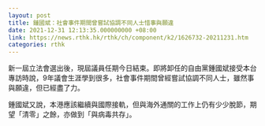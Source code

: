 ```yaml
---
layout: post
title: 鍾國斌：社會事件期間曾嘗試協調不同人士惜事與願違
date: 2021-12-31 12:13:35.000000000 +08:00
link: https://news.rthk.hk/rthk/ch/component/k2/1626732-20211231.htm
categories: rthk
---
```


新一屆立法會選出後，現屆議員任期今日結束。即將卸任的自由黨鍾國斌接受本台專訪時說，9年議會生涯學到很多，社會事件期間曾經嘗試協調不同人士，雖然事與願違，但已經盡了力。

鍾國斌又說，本港應該繼續與國際接軌，但與海外通關的工作上仍有少少脫節，期望「清零」之餘，亦做到「與病毒共存」。
